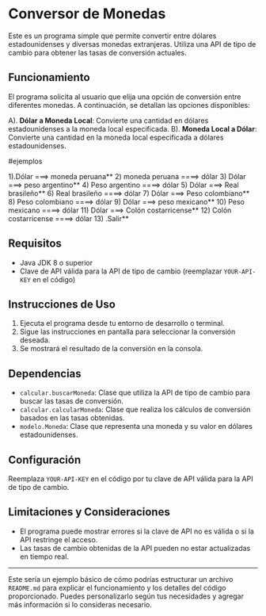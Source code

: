 

# Conversor de Monedas

Este es un programa simple que permite convertir entre dólares estadounidenses y diversas monedas extranjeras. Utiliza una API de tipo de cambio para obtener las tasas de conversión actuales.

## Funcionamiento

El programa solicita al usuario que elija una opción de conversión entre diferentes monedas. A continuación, se detallan las opciones disponibles:

A). **Dólar a Moneda Local**: Convierte una cantidad en dólares estadounidenses a la moneda local especificada.
B). **Moneda Local a Dólar**: Convierte una cantidad en la moneda local especificada a dólares estadounidenses.

#ejemplos 

1).Dólar ===> moneda peruana**
2)    	moneda peruana ====> dólar
3)    Dólar ===> peso argentino**
4)        Peso argentino ====> dólar
5)    Dólar ===> Real brasileño**
6)        Real brasileño ====> dólar
7)    Dólar ===> Peso colombiano**
8)        Peso colombiano ====> dólar
9)    Dólar ===> peso mexicano**
10)        Peso mexicano ====> dólar
11)    Dólar ===> Colón costarricense**
12)        Colón costarricense ====> dólar
13)      .Salir** 						

## Requisitos

- Java JDK 8 o superior
- Clave de API válida para la API de tipo de cambio (reemplazar `YOUR-API-KEY` en el código)

## Instrucciones de Uso

1. Ejecuta el programa desde tu entorno de desarrollo o terminal.
2. Sigue las instrucciones en pantalla para seleccionar la conversión deseada.
3. Se mostrará el resultado de la conversión en la consola.

## Dependencias

- `calcular.buscarMoneda`: Clase que utiliza la API de tipo de cambio para buscar las tasas de conversión.
- `calcular.calcularMoneda`: Clase que realiza los cálculos de conversión basados en las tasas obtenidas.
- `modelo.Moneda`: Clase que representa una moneda y su valor en dólares estadounidenses.

## Configuración

Reemplaza `YOUR-API-KEY` en el código por tu clave de API válida para la API de tipo de cambio.

## Limitaciones y Consideraciones

- El programa puede mostrar errores si la clave de API no es válida o si la API restringe el acceso.
- Las tasas de cambio obtenidas de la API pueden no estar actualizadas en tiempo real.

---

Este sería un ejemplo básico de cómo podrías estructurar un archivo `README.md` para explicar el funcionamiento y los detalles del código proporcionado. Puedes personalizarlo según tus necesidades y agregar más información si lo consideras necesario.
